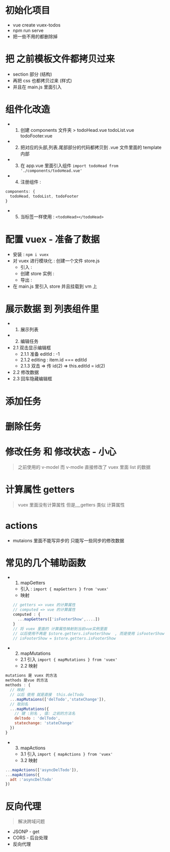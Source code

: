 # 初始化项目

- vue create vuex-todos
- npm run serve
- 把一些不用的都删除掉

# 把 之前模板文件都拷贝过来

- section 部分 (结构)
- 再把 css 也都拷贝过来 (样式)
- 并且在 main.js 里面引入

# 组件化改造

- 1. 创建 components 文件夹 > todoHead.vue todoList.vue todoFooter.vue
- 2. 把对应的头部,列表.尾部部分的代码都拷贝到 .vue 文件里面的 template 内部
- 3. 在 app.vue 里面引入组件 `import todoHead from './components/todoHead.vue'`
- 4. 注册组件 :

```js
components: {
  todoHead, todoList, todoFooter
}
```

- 5. 当标签一样使用 : `<todoHead></todoHead>`

# 配置 vuex - 准备了数据

- 安装 : `npm i vuex`
- 对 vuex 进行模块化 : 创建一个文件 store.js
  - 引入 :
  - 创建 store 实例 :
  - 导出 :
- 在 main.js 里引入 store 并且挂载到 vm 上

# 展示数据 到 列表组件里

- 1. 展示列表
- 2. 编辑任务
- 2.1 双击显示编辑框
  - 2.1.1 准备 editId : -1
  - 2.1.2 editing : item.id === editId
  - 2.1.3 双击 => 传 id(2) => this.editId = id(2)
- 2.2 修改数据
- 2.3 回车隐藏编辑框

# 添加任务

# 删除任务

# 修改任务 和 修改状态 - 小心

> 之前使用的 v-model 而 v-modle 直接修改了 vuex 里面 list 的数据

# 计算属性 getters

> vuex 里面没有计算属性 但是,,,,getters 类似 计算属性

# actions

- mutaions 里面不能写异步的 只能写一些同步的修改数据

# 常见的几个辅助函数

- 1. mapGetters

  - 引入 : `import { mapGetters } from 'vuex'`
  - 映射

  ```js
  // getters => vuex 的计算属性
  // computed => vue 的计算属性
  computed : {
    ...mapGetters(['isFooterShow',....])
  }
  // 将 vuex 里面的 计算属性映射到当前vue实例里面
  // 以后使用不再是 $store.getters.isFooterShow  , 而是使用 isFooterShow
  // isFooterShow = $store.getters.isFooterShow
  ```

- 2. mapMutations
  - 2.1 引入 `import { mapMutations } from 'vuex'`
  - 2.2 映射

```js
mutations 是 vuex 的方法
methods 是vue 的方法
methods : {
  // 映射
  // 以后 使用 就是直接  this.delTodo
  ...mapMutaions(['delTodo','stateChange']),
  // 取别名
  ...mapMutations({
    // 键 :别名 , 值: 之前的方法名
    deltodo : 'delTodo',
    statechange: 'stateChange'
  })
}
```

- 3. mapActions
  - 3.1 引入 `import { mapActions } from 'vuex'`
  - 3.2 映射

```js
...mapActions(['asyncDelTodo']),
...mapActions({
  adt :'asyncDelTodo'
})
```

# 反向代理

> 解决跨域问题

- JSONP - get
- CORS - 后台处理
- 反向代理
